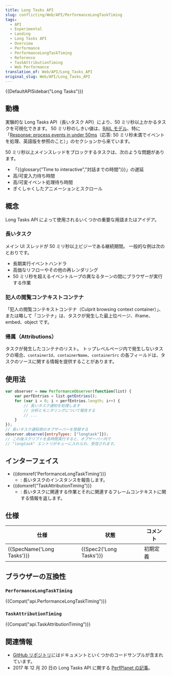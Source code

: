 ```yaml
---
title: Long Tasks API
slug: conflicting/Web/API/PerformanceLongTaskTiming
tags:
  - API
  - Experimental
  - Landing
  - Long Tasks API
  - Overview
  - Performance
  - PerformanceLongTaskTiming
  - Reference
  - TaskAttributionTiming
  - Web Performance
translation_of: Web/API/Long_Tasks_API
original_slug: Web/API/Long_Tasks_API
---
```


{{DefaultAPISidebar("Long Tasks")}}

## 動機

実験的な Long Tasks API（長いタスク API）により、50 ミリ秒以上かかるタスクを可視化できます。 50 ミリ秒のしきい値は、[RAIL モデル](https://developers.google.com/web/fundamentals/performance/rail)、特に「[Response: process events in under 50ms](https://developers.google.com/web/fundamentals/performance/rail#response)（応答: 50 ミリ秒未満でイベントを処理、英語版を参照のこと）」のセクションから来ています。

50 ミリ秒以上メインスレッドをブロックするタスクは、次のような問題があります。

- 「{{glossary("Time to interactive","対話までの時間")}}」の遅延
- 高/可変入力待ち時間
- 高/可変イベント処理待ち時間
- ぎくしゃくしたアニメーションとスクロール

## 概念

Long Tasks API によって使用されるいくつかの重要な用語またはアイデア。

### 長いタスク

メイン UI スレッドが 50 ミリ秒以上ビジーである継続期間。 一般的な例は次のとおりです。

- 長期実行イベントハンドラ
- 高価なリフローやその他の再レンダリング
- 50 ミリ秒を超えるイベントループの異なるターンの間にブラウザーが実行する作業

### 犯人の閲覧コンテキストコンテナ

「犯人の閲覧コンテキストコンテナ（Culprit browsing context container）」、または略して「コンテナ」は、タスクが発生した最上位ページ、iframe、embed、object です。

### 帰属（Attributions）

タスクが発生したコンテナのリスト。 トップレベルページ内で発生しないタスクの場合、`containerId`、`containerName`、`containerSrc` の各フィールドは、タスクのソースに関する情報を提供することがあります。

## 使用法

```js
var observer = new PerformanceObserver(function(list) {
    var perfEntries = list.getEntries();
    for (var i = 0; i < perfEntries.length; i++) {
        // 長いタスク通知を処理します
        // 分析とモニタリングについて報告する
        // ...
    }
});
// 長いタスク通知用のオブザーバーを登録する
observer.observe({entryTypes: ["longtask"]});
// この後スクリプトを長時間実行すると、オブザーバー内で
// "longtask" エントリがキューに入れられ、受信されます。
```

## インターフェイス

- {{domxref('PerformanceLongTaskTiming')}}
  - : 長いタスクのインスタンスを報告します。
- {{domxref("TaskAttributionTiming")}}
  - : 長いタスクに関連する作業とそれに関連するフレームコンテキストに関する情報を返します。

## 仕様

| 仕様                                 | 状態                             | コメント |
| ------------------------------------ | -------------------------------- | -------- |
| {{SpecName('Long Tasks')}} | {{Spec2('Long Tasks')}} | 初期定義 |

## ブラウザーの互換性

### `PerformanceLongTaskTiming`

{{Compat("api.PerformanceLongTaskTiming")}}

### `TaskAttributionTiming`

{{Compat("api.TaskAttributionTiming")}}

## 関連情報

- [GitHub リポジトリ](https://github.com/w3c/longtasks)にはドキュメントといくつかのコードサンプルが含まれています。
- 2017 年 12 月 20 日の Long Tasks API に関する [PerfPlanet の記事](https://calendar.perfplanet.com/2017/tracking-cpu-with-long-tasks-api/)。
